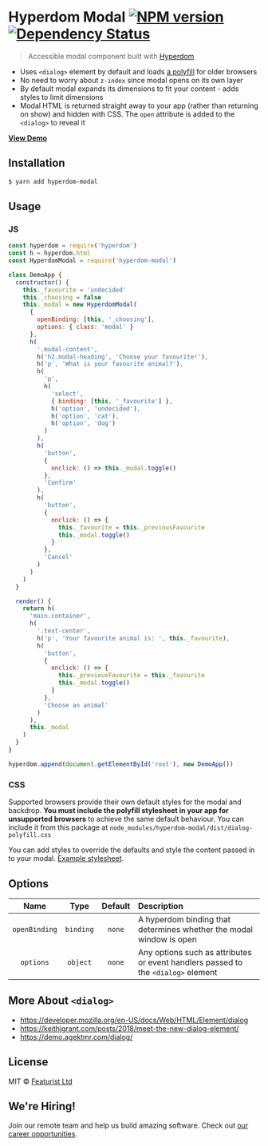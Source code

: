# Hyperdom Modal [![NPM version][npm-image]][npm-url] [![Dependency Status][daviddm-image]][daviddm-url]

> Accessible modal component built with [Hyperdom](https://github.com/featurist/hyperdom)

* Uses `<dialog>` element by default and loads [a polyfill](https://github.com/GoogleChrome/dialog-polyfill) for older browsers
* No need to worry about `z-index` since modal opens on its own layer
* By default modal expands its dimensions to fit your content - adds styles to limit dimensions
* Modal HTML is returned straight away to your app (rather than returning on show) and hidden with CSS. The `open` attribute is added to the `<dialog>` to reveal it

[**View Demo**](https://featurist.github.io/hyperdom-modal/demo/)

## Installation

```sh
$ yarn add hyperdom-modal
```

## Usage

### JS

```js
const hyperdom = require('hyperdom')
const h = hyperdom.html
const HyperdomModal = require('hyperdom-modal')

class DemoApp {
  constructor() {
    this._favourite = 'undecided'
    this._choosing = false
    this._modal = new HyperdomModal(
      {
        openBinding: [this, '_choosing'],
        options: { class: 'modal' }
      },
      h(
        '.modal-content',
        h('h2.modal-heading', 'Choose your favourite!'),
        h('p', 'What is your favourite animal?'),
        h(
          'p',
          h(
            'select',
            { binding: [this, '_favourite'] },
            h('option', 'undecided'),
            h('option', 'cat'),
            h('option', 'dog')
          )
        ),
        h(
          'button',
          {
            onclick: () => this._modal.toggle()
          },
          'Confirm'
        ),
        h(
          'button',
          {
            onclick: () => {
              this._favourite = this._previousFavourite
              this._modal.toggle()
            }
          },
          'Cancel'
        )
      )
    )
  }

  render() {
    return h(
      'main.container',
      h(
        '.text-center',
        h('p', 'Your favourite animal is: ', this._favourite),
        h(
          'button',
          {
            onclick: () => {
              this._previousFavourite = this._favourite
              this._modal.toggle()
            }
          },
          'Choose an animal'
        )
      ),
      this._modal
    )
  }
}

hyperdom.append(document.getElementById('root'), new DemoApp())
```

### CSS

Supported browsers provide their own default styles for the modal and backdrop. **You must include the polyfill stylesheet in your app for unsupported browsers** to achieve the same default behaviour. You can include it from this package at `node_modules/hyperdom-modal/dist/dialog-polyfill.css`

You can add styles to override the defaults and style the content passed in to your modal. [Example stylesheet](demo/css/modal.css).

## Options

|     Name      |   Type    | Default | Description                                                                       |
| :-----------: | :-------: | :-----: | :-------------------------------------------------------------------------------- |
| `openBinding` | `binding` | `none`  | A hyperdom binding that determines whether the modal window is open               |
|   `options`   | `object`  | `none`  | Any options such as attributes or event handlers passed to the `<dialog>` element |

## More About `<dialog>`

* https://developer.mozilla.org/en-US/docs/Web/HTML/Element/dialog
* https://keithjgrant.com/posts/2018/meet-the-new-dialog-element/
* https://demo.agektmr.com/dialog/

## License

MIT © [Featurist Ltd](https://www.featurist.co.uk/)

[npm-image]: https://badge.fury.io/js/hyperdom-modal.svg
[npm-url]: https://npmjs.org/package/hyperdom-modal
[daviddm-image]: https://david-dm.org/Featurist/hyperdom-modal.svg?theme=shields.io
[daviddm-url]: https://david-dm.org/Featurist/hyperdom-modal

## We're Hiring!

Join our remote team and help us build amazing software. Check out [our career opportunities](https://www.featurist.co.uk/careers/).
